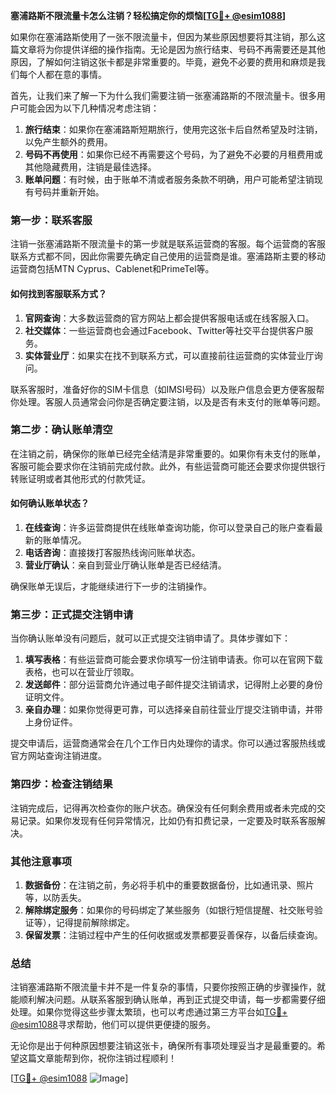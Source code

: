 **塞浦路斯不限流量卡怎么注销？轻松搞定你的烦恼[[TG💪+ @esim1088](https://t.me/s/esim1088)]**

如果你在塞浦路斯使用了一张不限流量卡，但因为某些原因想要将其注销，那么这篇文章将为你提供详细的操作指南。无论是因为旅行结束、号码不再需要还是其他原因，了解如何注销这张卡都是非常重要的。毕竟，避免不必要的费用和麻烦是我们每个人都在意的事情。

首先，让我们来了解一下为什么我们需要注销一张塞浦路斯的不限流量卡。很多用户可能会因为以下几种情况考虑注销：

1. **旅行结束**：如果你在塞浦路斯短期旅行，使用完这张卡后自然希望及时注销，以免产生额外的费用。
2. **号码不再使用**：如果你已经不再需要这个号码，为了避免不必要的月租费用或其他隐藏费用，注销是最佳选择。
3. **账单问题**：有时候，由于账单不清或者服务条款不明确，用户可能希望注销现有号码并重新开始。

### 第一步：联系客服

注销一张塞浦路斯不限流量卡的第一步就是联系运营商的客服。每个运营商的客服联系方式都不同，因此你需要先确定自己使用的运营商是谁。塞浦路斯主要的移动运营商包括MTN Cyprus、Cablenet和PrimeTel等。

#### 如何找到客服联系方式？
1. **官网查询**：大多数运营商的官方网站上都会提供客服电话或在线客服入口。
2. **社交媒体**：一些运营商也会通过Facebook、Twitter等社交平台提供客户服务。
3. **实体营业厅**：如果实在找不到联系方式，可以直接前往运营商的实体营业厅询问。

联系客服时，准备好你的SIM卡信息（如IMSI号码）以及账户信息会更方便客服帮你处理。客服人员通常会问你是否确定要注销，以及是否有未支付的账单等问题。

### 第二步：确认账单清空

在注销之前，确保你的账单已经完全结清是非常重要的。如果你有未支付的账单，客服可能会要求你在注销前完成付款。此外，有些运营商可能还会要求你提供银行转账证明或者其他形式的付款凭证。

#### 如何确认账单状态？
1. **在线查询**：许多运营商提供在线账单查询功能，你可以登录自己的账户查看最新的账单情况。
2. **电话咨询**：直接拨打客服热线询问账单状态。
3. **营业厅确认**：亲自到营业厅确认账单是否已经结清。

确保账单无误后，才能继续进行下一步的注销操作。

### 第三步：正式提交注销申请

当你确认账单没有问题后，就可以正式提交注销申请了。具体步骤如下：

1. **填写表格**：有些运营商可能会要求你填写一份注销申请表。你可以在官网下载表格，也可以在营业厅领取。
2. **发送邮件**：部分运营商允许通过电子邮件提交注销请求，记得附上必要的身份证明文件。
3. **亲自办理**：如果你觉得更可靠，可以选择亲自前往营业厅提交注销申请，并带上身份证件。

提交申请后，运营商通常会在几个工作日内处理你的请求。你可以通过客服热线或官方网站查询注销进度。

### 第四步：检查注销结果

注销完成后，记得再次检查你的账户状态。确保没有任何剩余费用或者未完成的交易记录。如果你发现有任何异常情况，比如仍有扣费记录，一定要及时联系客服解决。

### 其他注意事项

1. **数据备份**：在注销之前，务必将手机中的重要数据备份，比如通讯录、照片等，以防丢失。
2. **解除绑定服务**：如果你的号码绑定了某些服务（如银行短信提醒、社交账号验证等），记得提前解除绑定。
3. **保留发票**：注销过程中产生的任何收据或发票都要妥善保存，以备后续查询。

### 总结

注销塞浦路斯不限流量卡并不是一件复杂的事情，只要你按照正确的步骤操作，就能顺利解决问题。从联系客服到确认账单，再到正式提交申请，每一步都需要仔细处理。如果你觉得这些步骤太繁琐，也可以考虑通过第三方平台如[TG💪+ @esim1088](https://t.me/s/esim1088)寻求帮助，他们可以提供更便捷的服务。

无论你是出于何种原因想要注销这张卡，确保所有事项处理妥当才是最重要的。希望这篇文章能帮到你，祝你注销过程顺利！

[[TG💪+ @esim1088](https://t.me/s/esim1088) ![Image](https://i.postimg.cc/4NQfJmqS/Snipaste-2025-05-13-00-14-12.png)]